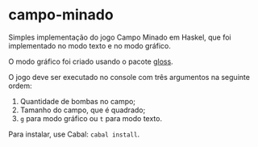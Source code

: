 # campo-minado

Simples implementação do jogo Campo Minado em Haskel, que foi implementado no modo texto e no modo gráfico.

O modo gráfico foi criado usando o pacote [gloss](http://hackage.haskell.org/package/gloss "Hackage: gloss").

O jogo deve ser executado no console com três argumentos na seguinte ordem:
1. Quantidade de bombas no campo;
2. Tamanho do campo, que é quadrado;
3. `g` para modo gráfico ou `t` para modo texto.

Para instalar, use Cabal: `cabal install`.
